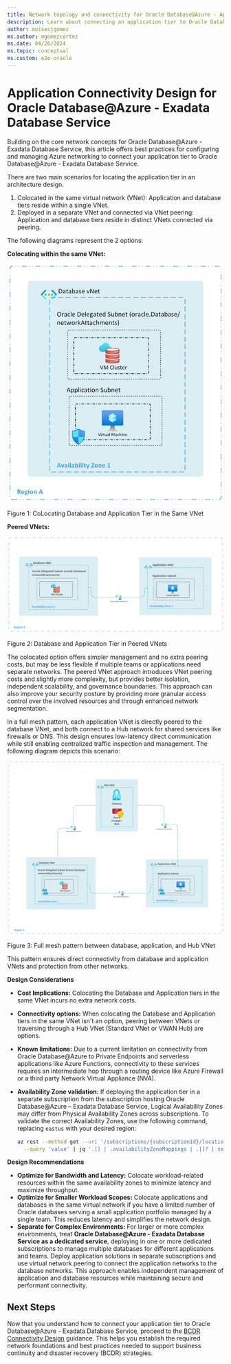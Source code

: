 ```yaml
---
title: Network topology and connectivity for Oracle Database@Azure - Application Connectivity Design
description: Learn about connecting an application tier to Oracle Database@Azure.
author: moisesjgomez
ms.author: mgomezcortez
ms.date: 04/26/2024
ms.topic: conceptual
ms.custom: e2e-oracle
---
```


# Application Connectivity Design for Oracle Database@Azure - Exadata Database Service

Building on the core network concepts for Oracle Database@Azure - Exadata Database Service, this article offers best practices for configuring and managing Azure networking to connect your application tier to Oracle Database@Azure - Exadata Database Service.

There are two main scenarios for locating the application tier in an architecture design.

1. Colocated in the same virtual network (VNet): Application and database tiers reside within a single VNet.
2. Deployed in a separate VNet and connected via VNet peering: Application and database tiers reside in distinct VNets connected via peering.

The following diagrams represent the 2 options:

**Colocating within the same VNet:**

![Colocating within the same VNet](./media/Same-VNet.png)

Figure 1: CoLocating Database and Application Tier in the Same VNet

**Peered VNets:**

![Directly peered VNets](./media/Separate-VNet.png)

Figure 2: Database and Application Tier in Peered VNets

The colocated option offers simpler management and no extra peering costs, but may be less flexible if multiple teams or applications need separate networks. The peered VNet approach introduces VNet peering costs and slightly more complexity, but provides better isolation, independent scalability, and governance boundaries. This approach can also improve your security posture by providing more granular access control over the involved resources and through enhanced network segmentation.

In a full mesh pattern, each application VNet is directly peered to the database VNet, and both connect to a Hub network for shared services like firewalls or DNS. This design ensures low-latency direct communication while still enabling centralized traffic inspection and management. The following diagram depicts this scenario:

![Full mesh pattern](./media/Separate-vNet-Integrated.png)

Figure 3: Full mesh pattern between database, application, and Hub VNet

This pattern ensures direct connectivity from database and application VNets and protection from other networks.

**Design Considerations**

- **Cost Implications:** Colocating the Database and Application tiers in the same VNet incurs no extra network costs.
- **Connectivity options:** When colocating the Database and Application tiers in the same VNet isn't an option, peering between VNets or traversing through a Hub VNet (Standard VNet or VWAN Hub) are options.
- **Known limitations:** Due to a current limitation on connectivity from Oracle Database@Azure to Private Endpoints and serverless applications like Azure Functions, connectivity to these services requires an intermediate hop through a routing device like Azure Firewall or a third party Network Virtual Appliance (NVA).
- **Availability Zone validation:** If deploying the application tier in a separate subscription from the subscription hosting Oracle Database@Azure – Exadata Database Service, Logical Availability Zones may differ from Physical Availability Zones across subscriptions. To validate the correct Availability Zones, use the following command, replacing `eastus` with your desired region:

  ```bash
  az rest --method get --uri '/subscriptions/{subscriptionId}/locations?api-version=2022-12-01' \
    --query 'value' | jq '.[] | .availabilityZoneMappings | .[]? | select(.physicalZone | contains("eastus"))'
  ```

**Design Recommendations**

- **Optimize for Bandwidth and Latency:** Colocate workload-related resources within the same availability zones to minimize latency and maximize throughput.
- **Optimize for Smaller Workload Scopes:** Colocate applications and databases in the same virtual network if you have a limited number of Oracle databases serving a small application portfolio managed by a single team. This reduces latency and simplifies the network design.
- **Separate for Complex Environments:** For larger or more complex environments, treat **Oracle Database@Azure - Exadata Database Service as a dedicated service**, deploying in one or more dedicated subscriptions to manage multiple databases for different applications and teams. Deploy application solutions in separate subscriptions and use virtual network peering to connect the application networks to the database networks. This approach enables independent management of application and database resources while maintaining secure and performant connectivity.

## Next Steps

Now that you understand how to connect your application tier to Oracle Database@Azure - Exadata Database Service, proceed to the [BCDR Connectivity Design](./bcdr-connectivity-design.md) guidance. This helps you establish the required network foundations and best practices needed to support business continuity and disaster recovery (BCDR) strategies.
